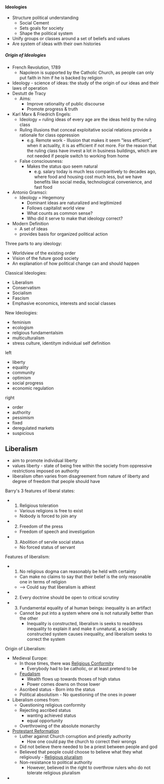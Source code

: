
#### Ideologies
- Structure political understanding
	- Social Cement
	- Sets goals for society
	- Shape the political system
- Unify groups or classes around a set of beliefs and values
- Are system of ideas with their own histories

##### Origin of Ideologies
- French Revolution, 1789
	- Napoleon is supported by the Catholic Church, as people can only put faith in him if he is backed by religion
- Ideology - science of ideas: the study of the origin of our ideas and their laws of operation
- Destutt de Tracy
	- Aims:
		- Improve rationality of public discourse
		- Promote progress & truth
- Karl Marx & Friedrich Engels:
	- Ideology = ruling ideas of every age are the ideas held by the ruling class
	- Ruling illusions that conceal exploitative social relations provide a rationale for class oppression
		- e.g. Remote work - Illusion that makes it seem "less efficient", when it actuality, it is as efficient if not more. For the reason that the ruling class have invest a lot in business buildings, which are not needed if people switch to working from home
	- False consciousness:
		- Makes the status quo seem natural
			- e.g. salary today is much less comparitively to decades ago, where food and housing cost much less, but we have benefits like social media, technological convenience, and fast food
- Antonio Gramsci:
	- Ideology = Hegemony
		- Dominant ideas are naturalized and legitimized
		- Follows capitalist world view
		- What counts as common sense?
		- Who did it serve to make that ideology correct?
- Modern Definition
	- A set of ideas
	- provides basis for organized political action

Three parts to any ideology:
- Worldview of the existing order
- Vision of the future good society
- An explanation of how political change can and should happen

Classical Ideologies:
- Liberalism
- Conservatism
- Socialism
- Fascism
- Emphasive economics, interests and social classes

New Ideologies:
- feminism
- ecologism 
- religious fundamentalsim
- multiculturalism
- stress culture, identitym individual self definition

left
- liberty
- equality
- community
- optimism
- social progress
- economic regulation

right
- order
- authority
- pessimism
- fixed
- deregulated markets
- suspicious

## Liberalism
- aim to promote individual liberty
- values liberty - state of being free within the society from oppressive restrictions imposed on authority
- liberalism often varies from disagreement from nature of liberty and degree of freedom that people should have

Barry's 3 features of liberal states:
- 1. Religious toleration
	- Various religions is free to exist
	- Nobody is forced to join any
- 2. Freedom of the press
	- Freedom of speech and investigation
- 3. Abolition of servile social status
	- No forced status of servant

Features of liberalism:
- 1. No religious dogma can reasonably be held with certainty
	- Can make no claims to say that their belief is the only reasonable one in terms of religion
	- --> Could say that liberalism is athiest
- 2. Every doctrine should be open to critical scrutiny
- 3. Fundamental equality of al human beings: inequality is an artifact
	- Cannot be put into a system where one is not naturally better than the other
		- Inequality is constructed, liberalism is seeks to readdress inequality to explain it and make it unnatural, a socially constructed system causes inequality, and liberalism seeks to correct the system

Origin of Liberalism:
- Medieval Europe:
	- In those times, there was <u>Religious Conformity</u>
		- Everybody had to be catholic, or at least pretend to be
	- <u>Feudalism</u>
		- Wealth flows up towards thoses of high status
		- Power comes downs on those lower
	- Ascribed status - Born into the status
	- Political absolutism - No questioning of the ones in power
- Liberalism comes from:
	- Questioning religious conformity
	- Rejecting ascribed status
		- wanting achieved status
		- equal opportunity
	- Overthrowing of the absolute monarchy
- <u>Protestant Reformation</u>
	- Luther against Church corruption and priestly authority
		- How one could pay the church to correct their wrongs
	- Did not believe there needed to be a priest between people and god
	- Believed that people could choose to believe what they what religiously - <u>Religious pluralism</u>
	- Non-resistance to political authority
		- However, believed in the right to overthrow rulers who do not tolerate religious pluralism
- 
